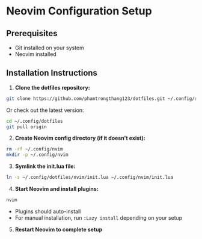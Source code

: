 # Neovim Configuration Setup

## Prerequisites
- Git installed on your system
- Neovim installed

## Installation Instructions

1. **Clone the dotfiles repository:**
```bash
git clone https://github.com/phamtrongthang123/dotfiles.git ~/.config/dotfiles
```

Or check out the latest version:
```bash
cd ~/.config/dotfiles
git pull origin
```

2. **Create Neovim config directory (if it doesn't exist):**
```bash
rm -rf ~/.config/nvim
mkdir -p ~/.config/nvim
```

3. **Symlink the init.lua file:**
```bash
ln -s ~/.config/dotfiles/nvim/init.lua ~/.config/nvim/init.lua
```

4. **Start Neovim and install plugins:**
```bash
nvim
```
- Plugins should auto-install
- For manual installation, run `:Lazy install` depending on your setup

5. **Restart Neovim to complete setup**
